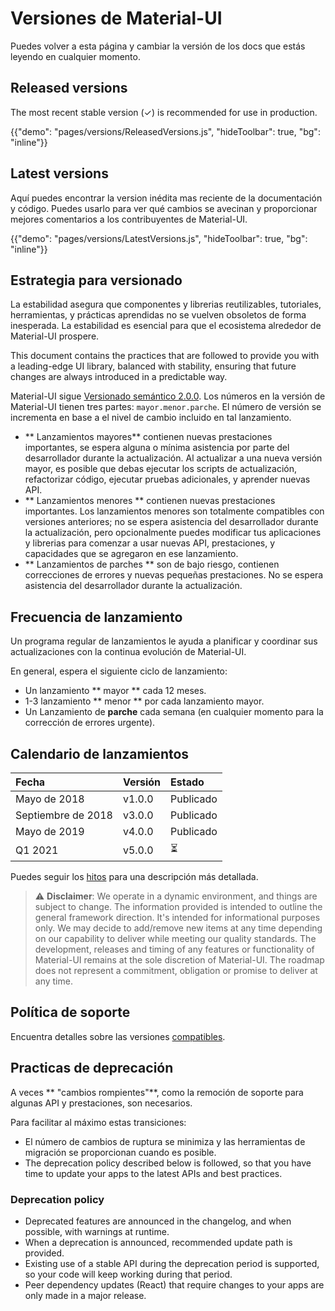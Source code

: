 # Versiones de Material-UI

<p class="description">Puedes volver a esta página y cambiar la versión de los docs que estás leyendo en cualquier momento.</p>

## Released versions

The most recent stable version (✓) is recommended for use in production.

{{"demo": "pages/versions/ReleasedVersions.js", "hideToolbar": true, "bg": "inline"}}

## Latest versions

Aquí puedes encontrar la version inédita mas reciente de la documentación y código. Puedes usarlo para ver qué cambios se avecinan y proporcionar mejores comentarios a los contribuyentes de Material-UI.

{{"demo": "pages/versions/LatestVersions.js", "hideToolbar": true, "bg": "inline"}}

## Estrategia para versionado

La estabilidad asegura que componentes y librerias reutilizables, tutoriales, herramientas, y prácticas aprendidas no se vuelven obsoletos de forma inesperada. La estabilidad es esencial para que el ecosistema alrededor de Material-UI prospere.

This document contains the practices that are followed to provide you with a leading-edge UI library, balanced with stability, ensuring that future changes are always introduced in a predictable way.

Material-UI sigue [Versionado semántico 2.0.0](https://semver.org/). Los números en la versión de Material-UI tienen tres partes: `mayor.menor.parche`. El número de versión se incrementa en base a el nivel de cambio incluido en tal lanzamiento.

- ** Lanzamientos mayores** contienen nuevas prestaciones importantes, se espera alguna o mínima asistencia por parte del desarrollador durante la actualización. Al actualizar a una nueva versión mayor, es posible que debas ejecutar los scripts de actualización, refactorizar código, ejecutar pruebas adicionales, y aprender nuevas API.
- ** Lanzamientos menores ** contienen nuevas prestaciones importantes. Los lanzamientos menores son totalmente compatibles con versiones anteriores; no se espera asistencia del desarrollador durante la actualización, pero opcionalmente puedes modificar tus aplicaciones y librerias para comenzar a usar nuevas API, prestaciones, y capacidades que se agregaron en ese lanzamiento.
- ** Lanzamientos de parches ** son de bajo riesgo, contienen correcciones de errores y nuevas pequeñas prestaciones. No se espera asistencia del desarrollador durante la actualización.

## Frecuencia de lanzamiento

Un programa regular de lanzamientos le ayuda a planificar y coordinar sus actualizaciones con la continua evolución de Material-UI.

En general, espera el siguiente ciclo de lanzamiento:

- Un lanzamiento ** mayor ** cada 12 meses.
- 1-3 lanzamiento ** menor ** por cada lanzamiento mayor.
- Un Lanzamiento de **parche** cada semana (en cualquier momento para la corrección de errores urgente).

## Calendario de lanzamientos

| Fecha              | Versión | Estado    |
|:------------------ |:------- |:--------- |
| Mayo de 2018       | v1.0.0  | Publicado |
| Septiembre de 2018 | v3.0.0  | Publicado |
| Mayo de 2019       | v4.0.0  | Publicado |
| Q1 2021            | v5.0.0  | ⏳         |

Puedes seguir los [hitos](https://github.com/mui-org/material-ui/milestones) para una descripción más detallada.

> ⚠️ **Disclaimer**: We operate in a dynamic environment, and things are subject to change. The information provided is intended to outline the general framework direction. It's intended for informational purposes only. We may decide to add/remove new items at any time depending on our capability to deliver while meeting our quality standards. The development, releases and timing of any features or functionality of Material-UI remains at the sole discretion of Material-UI. The roadmap does not represent a commitment, obligation or promise to deliver at any time.

## Política de soporte

Encuentra detalles sobre las versiones [compatibles](/getting-started/support/#supported-versions).

## Practicas de deprecación

A veces ** "cambios rompientes"**, como la remoción de soporte para algunas API y prestaciones, son necesarios.

Para facilitar al máximo estas transiciones:

- El número de cambios de ruptura se minimiza y las herramientas de migración se proporcionan cuando es posible.
- The deprecation policy described below is followed, so that you have time to update your apps to the latest APIs and best practices.

### Deprecation policy

- Deprecated features are announced in the changelog, and when possible, with warnings at runtime.
- When a deprecation is announced, recommended update path is provided.
- Existing use of a stable API during the deprecation period is supported, so your code will keep working during that period.
- Peer dependency updates (React) that require changes to your apps are only made in a major release.
